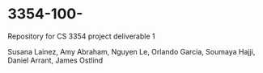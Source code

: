 # 3354-100-
Repository for CS 3354 project deliverable 1

Susana Lainez, Amy Abraham, Nguyen Le, Orlando Garcia, Soumaya Hajji, Daniel Arrant, James Ostlind
